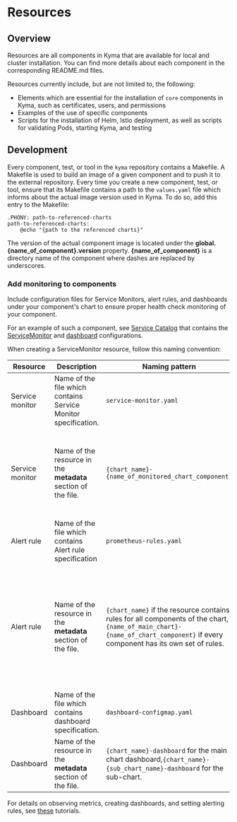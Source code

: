 # Resources                                                                                  

## Overview

Resources are all components in Kyma that are available for local and cluster installation. You can find more details about each component in the corresponding README.md files.

Resources currently include, but are not limited to, the following:

- Elements which are essential for the installation of `core` components in Kyma, such as certificates, users, and permissions
- Examples of the use of specific components
- Scripts for the installation of Helm, Istio deployment, as well as scripts for validating Pods, starting Kyma, and testing

## Development

Every component, test, or tool in the `kyma` repository contains a Makefile. A Makefile is used to build an image of a given component and to push it to the external repository. Every time you create a new component, test, or tool, ensure that its Makefile contains a path to the `values.yaml` file which informs about the actual image version used in Kyma.
To do so, add this entry to the Makefile:

```
.PHONY: path-to-referenced-charts
path-to-referenced-charts:
    @echo "{path to the referenced charts}"
```

The version of the actual component image is located under the **global.{name_of_component}.version** property.
**{name_of_component}** is a directory name of the component where dashes are replaced by underscores.

### Add monitoring to components

Include configuration files for Service Monitors, alert rules, and dashboards under your component's chart to ensure proper health check monitoring of your component. 

For an example of such a component, see [Service Catalog](https://github.com/kyma-project/kyma/blob/master/resources/service-catalog/charts/catalog/templates) that contains the [ServiceMonitor](https://github.com/kyma-project/kyma/blob/master/resources/service-catalog/charts/catalog/templates/controller-manager-service-monitor.yaml) and [dashboard](https://github.com/kyma-project/kyma/blob/master/resources/service-catalog/charts/catalog/templates/dashboard-configmap.yaml) configurations.


When creating a ServiceMonitor resource, follow this naming convention:

| Resource | Description | Naming pattern | Remarks |
|-----------|-------------|---------------| --------|
| Service monitor| Name of the file which contains Service Monitor specification. | `service-monitor.yaml`  |`service-monitor.yaml`|
| Service monitor| Name of the resource in the **metadata** section of the file.  | `{chart_name}-{name_of_monitored_chart_component}` | `monitoring-grafana`, where the name of the main chart is **monitoring**, and the monitored component is **grafana**.|
| Alert rule| Name of the file which contains Alert rule specification | `prometheus-rules.yaml` | |
| Alert rule| Name of the resource in the **metadata** section of the file. | `{chart_name}` if the resource contains rules for all components of the chart, `{name_of_main_chart}-{name_of_chart_component}` if every component has its own set of rules.  |`monitoring` if the resource contains all alert rules for the monitoring component, `monitoring-grafana`, if it contains only the rules for the grafana component. |
| Dashboard| Name of the file which contains dashboard specification. |`dashboard-configmap.yaml`||
| Dashboard| Name of the resource in the **metadata** section of the file.| `{chart_name}-dashboard` for the main chart dashboard,`{chart_name}-{sub_chart_name}-dashboard` for the sub-chart. | `backup-dashboard`, `rafter-asyncapi-service-dashboard`. |  

For details on observing metrics, creating dashboards, and setting alerting rules, see [these](https://kyma-project.io/docs/components/monitoring/#tutorials-tutorials) tutorials.

